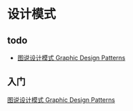 # 设计模式

## todo

- [图说设计模式 Graphic Design Patterns](https://design-patterns.readthedocs.io/zh_CN/latest/index.html)

## 入门

[图说设计模式  Graphic Design Patterns](https://design-patterns.readthedocs.io/zh_CN/latest/index.html)
